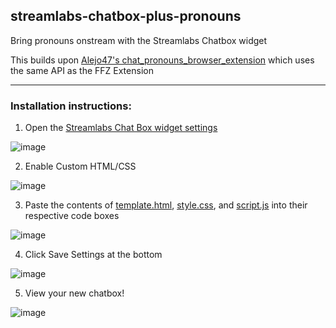 ## streamlabs-chatbox-plus-pronouns
Bring pronouns onstream with the Streamlabs Chatbox widget

This builds upon [Alejo47's chat_pronouns_browser_extension](https://github.com/Alejo47/chat_pronouns_browser_extension) which uses the same API as the FFZ Extension

---------------------------------------------------------

### Installation instructions:

1. Open the [Streamlabs Chat Box widget settings](https://streamlabs.com/dashboard#/chatbox)


![image](https://user-images.githubusercontent.com/84608425/122707448-e77c7300-d20e-11eb-976a-7f7c46e218de.png)

2. Enable Custom HTML/CSS


![image](https://user-images.githubusercontent.com/84608425/122707474-f105db00-d20e-11eb-8723-db16f70244a6.png)

3. Paste the contents of [template.html](template.html), [style.css](style.css), and [script.js](script.js) into their respective code boxes


![image](https://user-images.githubusercontent.com/84608425/122707502-fcf19d00-d20e-11eb-924f-000cca81c4c2.png)

4. Click Save Settings at the bottom


![image](https://user-images.githubusercontent.com/84608425/122707603-2c080e80-d20f-11eb-9920-f6f5c8c7b329.png)


5. View your new chatbox!


![image](https://user-images.githubusercontent.com/84608425/122709647-873c0000-d213-11eb-8330-1c62f037de17.png)
